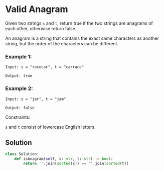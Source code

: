 # Valid Anagram
Given two strings `s` and `t`, return true if the two strings are anagrams of each other, otherwise return false.

An anagram is a string that contains the exact same characters as another string, but the order of the characters can be different.

### Example 1:

```
Input: s = "racecar", t = "carrace"

Output: true
```

### Example 2:
```
Input: s = "jar", t = "jam"

Output: false
```
Constraints:

`s` and `t` consist of lowercase English letters.

## Solution

```python
class Solution:
    def isAnagram(self, s: str, t: str) -> bool:
        return ''.join(sorted(s)) == ''.join(sorted(t))
```
